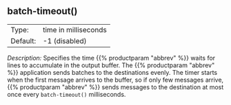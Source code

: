 ---
---
<!-- DISCLAIMER: This file is based on the syslog-ng Open Source Edition documentation https://github.com/balabit/syslog-ng-ose-guides/commit/2f4a52ee61d1ea9ad27cb4f3168b95408fddfdf2 and is used under the terms of The syslog-ng Open Source Edition Documentation License. The file has been modified by Axoflow. -->

## batch-timeout()

|          |                      |
| -------- | -------------------- |
| Type:    | time in milliseconds |
| Default: | \-1 (disabled)       |

*Description:* Specifies the time {{% productparam "abbrev" %}} waits for lines to accumulate in the output buffer. The {{% productparam "abbrev" %}} application sends batches to the destinations evenly. The timer starts when the first message arrives to the buffer, so if only few messages arrive, {{% productparam "abbrev" %}} sends messages to the destination at most once every `batch-timeout()` milliseconds.

